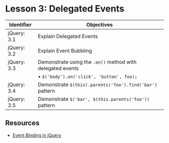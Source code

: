 # Lesson 3: Delegated Events

Identifier   | Objectives
-------------|------------
jQuery: 3.1  | Explain Delegated Events
jQuery: 3.2  | Explain Event Bubbling
jQuery: 3.3  | Demonstrate using the `.on()` method with delegated events
             | &bull; `$('body').on('click', 'button', foo);`
jQuery: 3.4  | Demonstrate `$(this).parents('foo').find('bar')` pattern
jQuery: 3.5  | Demonstrate `$('bar', $(this.parents('foo'))` pattern

## Resources

- [Event Binding in jQuery](https://gist.github.com/bradwestfall/c87fb32047247eac899b)
